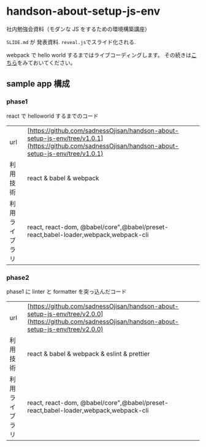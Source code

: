 # handson-about-setup-js-env

社内勉強会資料（モダンな JS をするための環境構築講座）

`SLIDE.md` が 発表資料. `reveal.js`でスライド化される.

webpack で hello world するまではライブコーディングします。
その続きは[こちら](starter)をみておいてください。

## sample app 構成

### phase1

react で helloworld するまでのコード

|                |                                                                                                                                                    |
| :------------- | :------------------------------------------------------------------------------------------------------------------------------------------------- |
| url            | [https://github.com/sadnessOjisan/handson-about-setup-js-env/tree/v1.0.1](https://github.com/sadnessOjisan/handson-about-setup-js-env/tree/v1.0.1) |
| 利用技術       | react & babel & webpack                                                                                                                            |
| 利用ライブラリ | react, react-dom, @babel/core",@babel/preset-react,babel-loader,webpack,webpack-cli                                                                |

### phase2

phase1 に linter と formatter を突っ込んだコード

|                |                                                                                                                                                    |
| :------------- | :------------------------------------------------------------------------------------------------------------------------------------------------- |
| url            | [https://github.com/sadnessOjisan/handson-about-setup-js-env/tree/v2.0.0](https://github.com/sadnessOjisan/handson-about-setup-js-env/tree/v2.0.0) |
| 利用技術       | react & babel & webpack & eslint & prettier                                                                                                        |
| 利用ライブラリ | react, react-dom, @babel/core",@babel/preset-react,babel-loader,webpack,webpack-cli                                                                |

